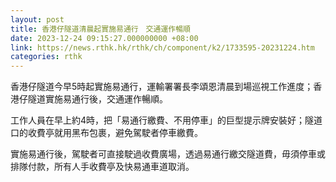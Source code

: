 ```yaml
---
layout: post
title: 香港仔隧道清晨起實施易通行　交通運作暢順
date: 2023-12-24 09:15:27.000000000 +08:00
link: https://news.rthk.hk/rthk/ch/component/k2/1733595-20231224.htm
categories: rthk
---
```


香港仔隧道今早5時起實施易通行，運輸署署長李頌恩清晨到場巡視工作進度；香港仔隧道實施易通行後，交通運作暢順。

工作人員在早上約4時，把「易通行繳費、不用停車」的巨型提示牌安裝好；隧道口的收費亭就用黑布包裹，避免駕駛者停車繳費。

實施易通行後，駕駛者可直接駛過收費廣場，透過易通行繳交隧道費，毋須停車或排隊付款，所有人手收費亭及快易通車道取消。
